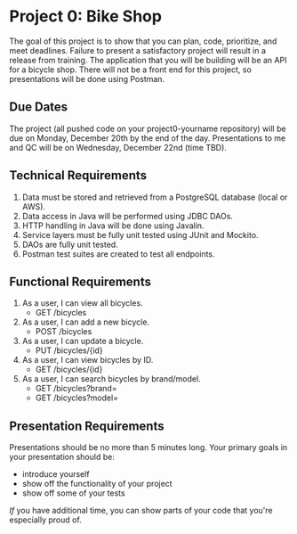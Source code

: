# Project 0: Bike Shop
The goal of this project is to show that you can plan, code, prioritize, and meet deadlines. Failure to present a satisfactory project will result in a release from training.
The application that you will be building will be an API for a bicycle shop. There will not be a front end for this project, so presentations will be done using Postman.

## Due Dates
The project (all pushed code on your project0-yourname repository) will be due on Monday, December 20th by the end of the day.
Presentations to me and QC will be on Wednesday, December 22nd (time TBD).

## Technical Requirements
1. Data must be stored and retrieved from a PostgreSQL database (local or AWS).
2. Data access in Java will be performed using JDBC DAOs.
3. HTTP handling in Java will be done using Javalin.
4. Service layers must be fully unit tested using JUnit and Mockito.
5. DAOs are fully unit tested.
6. Postman test suites are created to test all endpoints.

## Functional Requirements
1. As a user, I can view all bicycles.
    - GET /bicycles
2. As a user, I can add a new bicycle.
    - POST /bicycles
3. As a user, I can update a bicycle.
    - PUT /bicycles/{id}
4. As a user, I can view bicycles by ID.
    - GET /bicycles/{id}
5. As a user, I can search bicycles by brand/model.
    - GET /bicycles?brand=
    - GET /bicycles?model=

## Presentation Requirements
Presentations should be no more than 5 minutes long. Your primary goals in your presentation should be:

- introduce yourself
- show off the functionality of your project
- show off some of your tests

*If* you have additional time, you can show parts of your code that you're especially proud of.